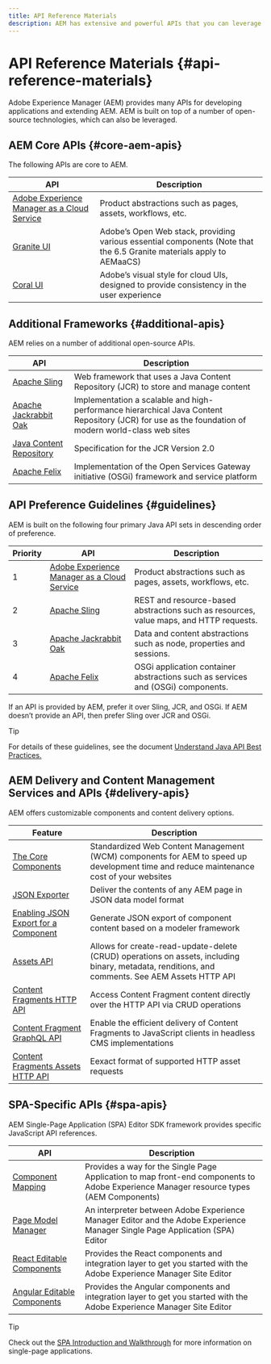 ```yaml
---
title: API Reference Materials
description: AEM has extensive and powerful APIs that you can leverage for your digital experience project.
---
```

# API Reference Materials {#api-reference-materials}

Adobe Experience Manager (AEM) provides many APIs for developing applications and extending AEM. AEM is built on top of a number of open-source technologies, which can also be leveraged.

## AEM Core APIs {#core-aem-apis}

The following APIs are core to AEM.

|API|Description|
|---|---|
|[Adobe Experience Manager as a Cloud Service](https://docs.adobe.com/content/help/en/experience-manager-cloud-service-javadoc/index.html)|Product abstractions such as pages, assets, workflows, etc.|
|[Granite UI](https://helpx.adobe.com/experience-manager/6-5/sites/developing/using/reference-materials/granite-ui/api/jcr_root/libs/granite/ui/index.html#)|Adobe’s Open Web stack, providing various essential components (Note that the 6.5 Granite materials apply to AEMaaCS)|
|[Coral UI](https://opensource.adobe.com/coral-spectrum/documentation/)|Adobe’s visual style for cloud UIs, designed to provide consistency in the user experience|

<!---
|Editor core JavaScript API reference|Provides all the base objects and concepts to support authoring of content resources|
--->

## Additional Frameworks {#additional-apis}

AEM relies on a number of additional open-source APIs.

|API|Description|
|---|---|
|[Apache Sling](https://sling.apache.org/apidocs/sling11/)|Web framework that uses a Java Content Repository (JCR) to store and manage content|
|[Apache Jackrabbit Oak](http://jackrabbit.apache.org/oak/docs/oak_api/overview.html)|Implementation a scalable and high-performance hierarchical Java Content Repository (JCR) for use as the foundation of modern world-class web sites|
|[Java Content Repository](https://docs.adobe.com/content/docs/en/spec/javax.jcr/javadocs/jcr-2.0/index.html)|Specification for the JCR Version 2.0|
|[Apache Felix](https://felix.apache.org)|Implementation of the Open Services Gateway initiative (OSGi) framework and service platform|

## API Preference Guidelines {#guidelines}

AEM is built on the following four primary Java API sets in descending order of preference.

|Priority|API|Description|
|---|---|---|
|1|[Adobe Experience Manager as a Cloud Service](https://docs.adobe.com/content/help/en/experience-manager-cloud-service-javadoc/index.html)|Product abstractions such as pages, assets, workflows, etc.|
|2|[Apache Sling](https://sling.apache.org/apidocs/sling11/)|REST and resource-based abstractions such as resources, value maps, and HTTP requests.|
|3|[Apache Jackrabbit Oak](http://jackrabbit.apache.org/oak/docs/oak_api/overview.html)|Data and content abstractions such as node, properties and sessions.|
|4|[Apache Felix](https://felix.apache.org/)|OSGi application container abstractions such as services and (OSGi) components.|

If an API is provided by AEM, prefer it over Sling, JCR, and OSGi. If AEM doesn’t provide an API, then prefer Sling over JCR and OSGi.

>[!TIP]
>
>For details of these guidelines, see the document [Understand Java API Best Practices.](https://experienceleague.adobe.com/docs/experience-manager-learn/foundation/development/understand-java-api-best-practices.html)

## AEM Delivery and Content Management Services and APIs {#delivery-apis}

AEM offers customizable components and content delivery options.

|Feature|Description|
|---|---|
|[The Core Components](https://experienceleague.adobe.com/docs/experience-manager-core-components/using/introduction.html)|Standardized Web Content Management (WCM) components for AEM to speed up development time and reduce maintenance cost of your websites|
|[JSON Exporter](/help/implementing/developing/components/json-exporter.md)|Deliver the contents of any AEM page in JSON data model format|
|[Enabling JSON Export for a Component](/help/implementing/developing/components/enabling-json-exporter.md)|Generate JSON export of component content based on a modeler framework|
|[Assets API](/help/assets/mac-api-assets.md)|Allows for create-read-update-delete (CRUD) operations on assets, including binary, metadata, renditions, and comments. See AEM Assets HTTP API|
|[Content Fragments HTTP API](/help/assets/content-fragments/assets-api-content-fragments.md)|Access Content Fragment content directly over the HTTP API via CRUD operations|
|[Content Fragment GraphQL API](/help/assets/content-fragments/graphql-api-content-fragments.md)|Enable the efficient delivery of Content Fragments to JavaScript clients in headless CMS implementations|
|[Content Fragments Assets HTTP API](https://experienceleague.adobe.com/docs/experience-manager-cloud-service/assets/admin/mac-api-assets.html)|Eexact format of supported HTTP asset requests|

## SPA-Specific APIs {#spa-apis}

AEM Single-Page Application (SPA) Editor SDK framework provides specific JavaScript API references.

|API|Description|
|---|---|
|[Component Mapping](https://www.npmjs.com/package/@adobe/aem-spa-component-mapping)|Provides a way for the Single Page Application to map front-end components to Adobe Experience Manager resource types (AEM Components)|
|[Page Model Manager](https://www.npmjs.com/package/@adobe/aem-spa-page-model-manager)|An interpreter between Adobe Experience Manager Editor and the Adobe Experience Manager Single Page Application (SPA) Editor|
|[React Editable Components](https://www.npmjs.com/package/@adobe/aem-react-editable-components)|Provides the React components and integration layer to get you started with the Adobe Experience Manager Site Editor|
|[Angular Editable Components](https://www.npmjs.com/package/@adobe/aem-angular-editable-components)|Provides the Angular components and integration layer to get you started with the Adobe Experience Manager Site Editor|

>[!TIP]
>
>Check out the [SPA Introduction and Walkthrough](/help/implementing/developing/hybrid/introduction.md) for more information on single-page applications.
